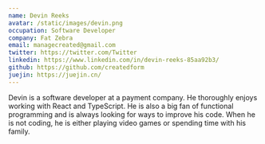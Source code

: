 ```yaml
---
name: Devin Reeks
avatar: /static/images/devin.png
occupation: Software Developer
company: Fat Zebra
email: managecreated@gmail.com
twitter: https://twitter.com/Twitter
linkedin: https://www.linkedin.com/in/devin-reeks-85aa92b3/
github: https://github.com/createdform
juejin: https://juejin.cn/
---
```


Devin is a software developer at a payment company. He thoroughly enjoys working with React and TypeScript. He is also a big fan of functional programming and is always looking for ways to improve his code. When he is not coding, he is either playing video games or spending time with his family.
